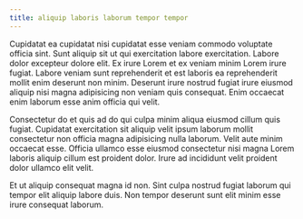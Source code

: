```yaml
---
title: aliquip laboris laborum tempor tempor
---
```


Cupidatat ea cupidatat nisi cupidatat esse veniam commodo voluptate officia sint. Sunt aliquip sit ut qui exercitation labore exercitation. Labore dolor excepteur dolore elit. Ex irure Lorem et ex veniam minim Lorem irure fugiat. Labore veniam sunt reprehenderit et est laboris ea reprehenderit mollit enim deserunt non minim. Deserunt irure nostrud fugiat irure eiusmod aliquip nisi magna adipisicing non veniam quis consequat. Enim occaecat enim laborum esse anim officia qui velit.

Consectetur do et quis ad do qui culpa minim aliqua eiusmod cillum quis fugiat. Cupidatat exercitation sit aliquip velit ipsum laborum mollit consectetur non officia magna adipisicing nulla laborum. Velit aute minim occaecat esse. Officia ullamco esse eiusmod consectetur nisi magna Lorem laboris aliquip cillum est proident dolor. Irure ad incididunt velit proident dolor ullamco elit velit.

Et ut aliquip consequat magna id non. Sint culpa nostrud fugiat laborum qui tempor elit aliquip labore duis. Non tempor deserunt sunt elit minim esse irure consequat laborum.